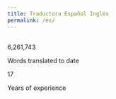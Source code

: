 ```yaml
---
title: Traductora Español Inglés
permalink: /es/
---
```

<!-- ======= Counts Section ======= -->
<section id="counts" class="counts">
<div class="container" style="max-width:900px;">
<div class="section-title">
  <h2></h2>
</div>
<div class="row">
  <div class="col-lg-6 mt-5 mt-lg-0">
    <div class="count-box">
      <i class="icofont-live-support"></i>
      <span data-toggle="counter-up">6,261,743</span>
      <p>Words translated to date</p>
    </div>
  </div>

  <div class="col-lg-6 mt-5 mt-lg-0">
    <div class="count-box">
      <i class="icofont-users-alt-5"></i>
      <span data-toggle="counter-up">17</span>
      <p>Years of experience</p>
    </div>
  </div>
</div>
</div>
</section><!-- End Counts Section -->